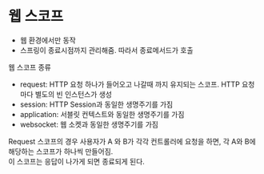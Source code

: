 # 웹 스코프

* 웹 환경에서만 동작
* 스프링이 종료시점까지 관리해줌. 따라서 종료메서드가 호출

웹 스코프 종류
* request: HTTP 요청 하나가 들어오고 나갈때 까지 유지되는 스코프. HTTP 요청마다 별도의 빈 인스턴스가 생성
* session: HTTP Session과 동일한 생명주기를 가짐
* application: 서블릿 컨텍스트와 동일한 생명주기를 가짐
* websocket: 웹 소켓과 동일한 생명주기를 가짐

Request 스코프의 경우 사용자가 A 와 B가 각각 컨트롤러에 요청을 하면, 각 A와 B에 해당하는 스코프가 하나씩 만들어짐.\
이 스코프는 응답이 나가게 되면 종료되게 된다.